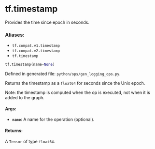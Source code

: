 <div itemscope itemtype="http://developers.google.com/ReferenceObject">
<meta itemprop="name" content="tf.timestamp" />
<meta itemprop="path" content="Stable" />
</div>

# tf.timestamp

Provides the time since epoch in seconds.

### Aliases:

* `tf.compat.v1.timestamp`
* `tf.compat.v2.timestamp`
* `tf.timestamp`

``` python
tf.timestamp(name=None)
```



Defined in generated file: `python/ops/gen_logging_ops.py`.

<!-- Placeholder for "Used in" -->

Returns the timestamp as a `float64` for seconds since the Unix epoch.

Note: the timestamp is computed when the op is executed, not when it is added
to the graph.

#### Args:


* <b>`name`</b>: A name for the operation (optional).


#### Returns:

A `Tensor` of type `float64`.
